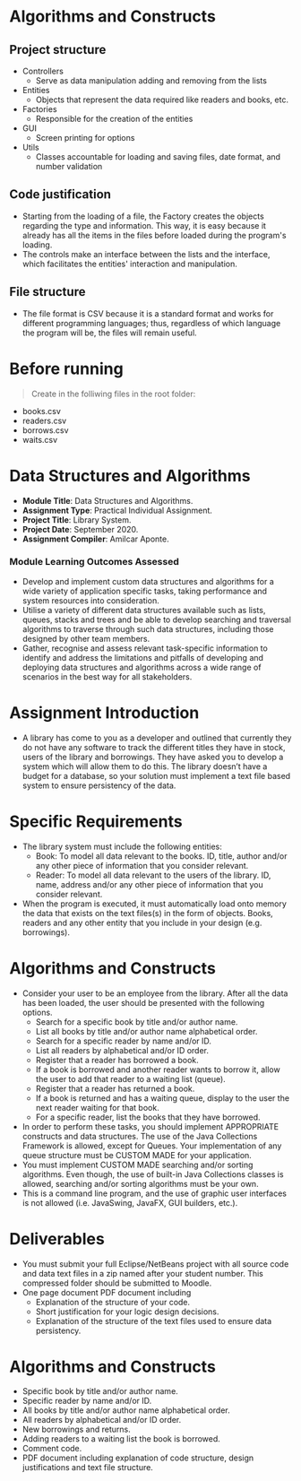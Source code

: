 # Algorithms and Constructs

## Project structure
- Controllers 
  - Serve as data manipulation adding and removing from the lists 
- Entities 
  - Objects that represent the data required like readers and books, etc.
- Factories
  - Responsible for the creation of the entities
- GUI
  - Screen printing for options
- Utils
  - Classes accountable for loading and saving files, date format, and number validation

## Code justification
- Starting from the loading of a file, the Factory creates the objects regarding the type and information. This way, it is easy because it already has all the items in the files before loaded during the program's loading. 
- The controls make an interface between the lists and the interface, which facilitates the entities' interaction and manipulation.

## File structure
- The file format is CSV because it is a standard format and works for different programming languages; thus, regardless of which language the program will be, the files will remain useful.

# Before running

> Create in the folliwing files in the root folder:
- books.csv
- readers.csv
- borrows.csv
- waits.csv

# Data Structures and Algorithms

- **Module Title**: Data Structures and Algorithms.
- **Assignment Type**: Practical Individual Assignment.
- **Project Title**: Library System.
- **Project Date**: September 2020.
- **Assignment Compiler**: Amilcar Aponte.

### Module Learning Outcomes Assessed
- Develop and implement custom data structures and algorithms for a wide variety of application specific tasks, taking performance and system resources into consideration.
- Utilise a variety of different data structures available such as lists, queues, stacks and trees and be able to develop searching and traversal algorithms to traverse through such data structures, including those designed by other team members.
- Gather, recognise and assess relevant task-specific information to identify and address the limitations and pitfalls of developing and deploying data structures and algorithms across a wide range of scenarios in the best way for all stakeholders.
# Assignment Introduction
- A library has come to you as a developer and outlined that currently they do not have any software to track the different titles they have in stock, users of the library and borrowings. They have asked you to develop a system which will allow them to do this. The library doesn’t have a budget for a database, so your solution must implement a text file based system to ensure persistency of the data.
# Specific Requirements
- The library system must include the following entities:
  - Book: To model all data relevant to the books. ID, title, author and/or any other piece of information that you consider relevant.
  - Reader: To model all data relevant to the users of the library. ID, name, address and/or any other piece of information that you consider relevant.
- When the program is executed, it must automatically load onto memory the data that exists on the text files(s) in the form of objects. Books, readers and any other entity that you include in your design (e.g. borrowings).

# Algorithms and Constructs
- Consider your user to be an employee from the library. After all the data has been loaded, the user should be presented with the following options.
  - Search for a specific book by title and/or author name.
  - List all books by title and/or author name alphabetical order.
  - Search for a specific reader by name and/or ID.
  - List all readers by alphabetical and/or ID order.
  - Register that a reader has borrowed a book.
  - If a book is borrowed and another reader wants to borrow it, allow the user to add that
reader to a waiting list (queue).
  - Register that a reader has returned a book.
  - If a book is returned and has a waiting queue, display to the user the next reader
waiting for that book.
  - For a specific reader, list the books that they have borrowed.
- In order to perform these tasks, you should implement APPROPRIATE constructs and data
structures. The use of the Java Collections Framework is allowed, except for Queues. Your
implementation of any queue structure must be CUSTOM MADE for your application.
- You must implement CUSTOM MADE searching and/or sorting algorithms. Even though, the
use of built-in Java Collections classes is allowed, searching and/or sorting algorithms must be your own.
- This is a command line program, and the use of graphic user interfaces is not allowed (i.e.
JavaSwing, JavaFX, GUI builders, etc.).

# Deliverables
- You must submit your full Eclipse/NetBeans project with all source code and data text files in
a zip named after your student number. This compressed folder should be submitted to
Moodle.
- One page document PDF document including
  - Explanation of the structure of your code.
  - Short justification for your logic design decisions.
  - Explanation of the structure of the text files used to ensure data persistency.

# Algorithms and Constructs
- Specific book by title and/or author name.
- Specific reader by name and/or ID.
- All books by title and/or author name alphabetical order.
- All readers by alphabetical and/or ID order.
- New borrowings and returns.
- Adding readers to a waiting list the book is borrowed.
- Comment code.
- PDF document including explanation of code structure, design justifications and
text file structure.
